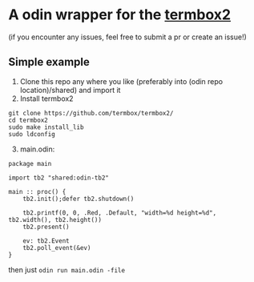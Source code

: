 # A odin wrapper for the [termbox2](https://github.com/termbox/termbox2/)
(if you encounter any issues, feel free to submit a pr or create an issue!)
## Simple example
1. Clone this repo any where you like (preferably into (odin repo location)/shared) and import it
2. Install termbox2
```
git clone https://github.com/termbox/termbox2/
cd termbox2
sudo make install_lib
sudo ldconfig
```
3. main.odin:
```odin
package main

import tb2 "shared:odin-tb2"

main :: proc() {
	tb2.init();defer tb2.shutdown()

	tb2.printf(0, 0, .Red, .Default, "width=%d height=%d", tb2.width(), tb2.height())
	tb2.present()

	ev: tb2.Event
	tb2.poll_event(&ev)
}
```
then just `odin run main.odin -file`

